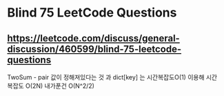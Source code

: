 # Blind 75 LeetCode Questions
https://leetcode.com/discuss/general-discussion/460599/blind-75-leetcode-questions
---
TwoSum - pair 값이 정해져있다는 것 과 dict[key] 는 시간복잡도O(1) 이용해 시간 복잡도 O(2N) 내가푼건 O(N^2/2) 